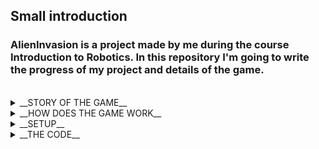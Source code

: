 
## Small introduction
### AlienInvasion is a project made by me during the course Introduction to Robotics. In this repository I'm going to write the progress of my project and details of the game.
<br>
<details>
<summary> __STORY OF THE GAME__
  </summary>

#### AlienInvasion is a game where you are the last remaining hope of humankind! Get in your ship and defend the earth from the aliens! Kill as much enemys as you can. Don't let enemies pass you or the Earth is doomed!!!
  
</details>

<details>
<summary>__HOW DOES THE GAME WORK__</summary>

#### The game is quite simple you are a ship, and you try to shoot as many enemies as you can without letting them pass us. So how do I represent that?
  
- ##### In an 8x8 led matrix the ship is... a dot and the enemies are... also red dots. But I will make the enemies 2 dots so we can differentiate the enemy from the player.
  
- ##### For the controls, I choose a joystick. And for the shooting part, I'm going to use a separate button. Oh, and the thingy that we shoot is going to be? Yes! You guessed it a dot!
  
- ##### So we have the ship that is going to move left and right on the last row. And we have the enemies coming toward us on the columns at a speed that is going to increase over time. If the enemies pass us or hit us, we are going to lose a life. If we lose all lives we die.
</details>

<details>
<summary> __SETUP__
  </summary>

#### Used components:
  - ##### Arduino Uno
  - ##### one joystick
  - ##### one button
  - ##### one buzzer
  - ##### one 8x8 led matrix
  - ##### one 2x16 LCD Display
  - ##### one MAX7219 Driver
  - ##### 10k resitor 100 resitor and 220 resitor
  - ##### 10 µF capacitor and some ceramic capacitor
  - ##### some breadboards(I used 3)
 #### I'm not going to show how to connect each component because I have already connected all the components. I'm also too lazy to do a complete tutorial for this stuff. But I'm going to put some useful links(in the future).
 #### And if you think that my excuse for being lazy isn't good. Well, behold!
  
  ![20211208_131605](https://user-images.githubusercontent.com/61494964/145199783-2cd0015d-64a4-4c7f-849d-834ab1ea010d.jpg)
 #### Good luck with connecting all that wires! I mean, at least you don't have to go with this setup to the faculty and show it to the teacher in a WORKING STATE!  
</details>

<details>
<summary> __THE CODE__
  </summary>

#### Don't worry about it. Just copy paste <a href="https://github.com/hirneagabriel/AlienInvasion/blob/main/AlienInvasion.ino" target="_blank">this</a>. (kidding I'm going to explain it but not right now).
  
</details>
